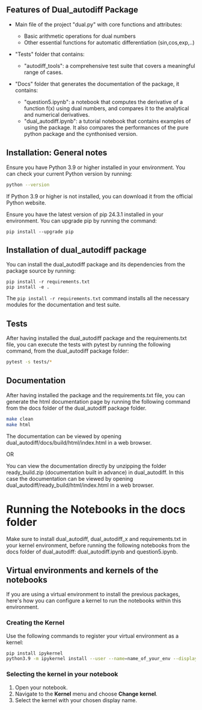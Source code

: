 ## Features of Dual_autodiff Package

* Main file of the project "dual.py" with core functions and attributes:
    * Basic arithmetic operations for dual numbers
    * Other essential functions for automatic differentiation (sin,cos,exp,..)
    
* "Tests" folder that contains:
    * "autodiff_tools": a comprehensive test suite that covers a meaningful range of cases. 

* "Docs" folder that generates the documentation of the package, it contains:
    * "question5.ipynb": a notebook that computes the derivative of a function f(x) using dual numbers, and compares it to the analytical and numerical derivatives.
    * "dual_autodiff.ipynb": a tutorial notebook that contains examples of using the package. It also compares the performances of the pure python package and the cynthonised version.

## Installation: General notes

Ensure you have Python 3.9 or higher installed in your environment.
You can check your current Python version by running:
```bash
python --version
```
If Python 3.9 or higher is not installed, you can download it from the official Python website.

Ensure you have the latest version of pip 24.3.1 installed in your environment.
You can upgrade pip by running the command:
```
pip install --upgrade pip

```

## Installation of dual_autodiff package

You can install the dual_autodiff package and its dependencies from the package source by running:
```
pip install -r requirements.txt
pip install -e .
```

The ```pip install -r requirements.txt``` command installs all the necessary modules for the documentation and test suite.

## Tests

After having installed the dual_autodiff package and the requirements.txt file, you can execute the tests with pytest by running the following command, from the dual_autodiff package folder:

```bash
pytest -s tests/*
```

## Documentation
After having installed the package and the requirements.txt file, you can generate the html documentation page by running the following command from the docs folder of the dual_autodiff package folder.

```bash
make clean
make html
```
The documentation can be viewed by opening dual_autodiff/docs/build/html/index.html in a web browser.

OR 

You can view the documentation directly by unzipping the folder ready_build.zip (documentation built in advance) in dual_autodiff. In this case the documentation can be viewed by opening dual_autodiff/ready_build/html/index.html in a web browser.

# Running the Notebooks in the docs folder

Make sure to install dual_autodiff, dual_autodiff_x and requirements.txt in your kernel environment, before running the following notebooks from the docs folder of dual_autodiff: dual_autodiff.ipynb and question5.ipynb.


## Virtual environments and kernels of the notebooks

If you are using a virtual environment to install the previous packages, here's how you can configure a kernel to run the notebooks within this environment.

### Creating the Kernel

Use the following commands to register your virtual environment as a kernel:

```bash
pip install ipykernel
python3.9 -m ipykernel install --user --name=name_of_your_env --display-name "Chosen Display Name"
```

### Selecting the kernel in your notebook

1. Open your notebook.  
2. Navigate to the **Kernel** menu and choose **Change kernel**.  
3. Select the kernel with your chosen display name.